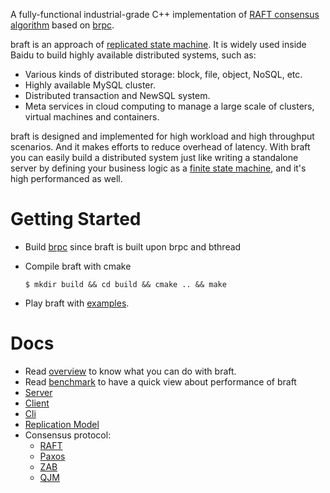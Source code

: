 A fully-functional industrial-grade C++ implementation of [RAFT consensus algorithm](https://raft.github.io/) based on [brpc](https://github.com/brpc/brpc). 

braft is an approach of [replicated state machine](https://en.wikipedia.org/wiki/State_machine_replication). It is widely used inside Baidu to build highly available distributed systems, such as:

* Various kinds of distributed storage: block, file, object, NoSQL, etc.
* Highly available MySQL cluster.
* Distributed transaction and NewSQL system.
* Meta services in cloud computing to manage a large scale of clusters, virtual machines and containers.

braft is designed and implemented for high workload and high throughput scenarios. And it makes efforts to reduce overhead of latency. With braft you can easily build a distributed system just like writing a standalone server by defining your business logic as a [finite state machine](https://en.wikipedia.org/wiki/Finite-state_machine), and it's high performanced as well.

# Getting Started

* Build [brpc](https://github.com/brpc/brpc/blob/master/docs/cn/getting_started.md) since braft is built upon brpc and bthread

* Compile braft with cmake

  ```shell
  $ mkdir build && cd build && cmake .. && make
  ```

* Play braft with [examples](./example).

# Docs

* Read [overview](./docs/cn/overview.md) to know what you can do with braft.
* Read [benchmark](./docs/cn/benchmark.md) to have a quick view about performance of braft
* [Server](./docs/cn/server.md)
* [Client](./docs/cn/client.md)
* [Cli](./docs/cn/cli.md)
* [Replication Model](./docs/cn/replication.md)
* Consensus protocol:
  * [RAFT](./docs/cn/raft_protocol.md)
  * [Paxos](./docs/cn/paxos_protocol.md)
  * [ZAB](./docs/cn/zab_protocol.md)
  * [QJM](./docs/cn/qjm.md)

